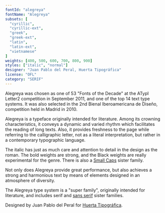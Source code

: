 ```yaml
---
fontId: "alegreya"
fontName: "Alegreya"
subsets: [
  "cyrillic",
  "cyrillic-ext",
  "greek",
  "greek-ext",
  "latin",
  "latin-ext",
  "vietnamese"
]
weights: [400, 500, 600, 700, 800, 900]
styles: ["italic", "normal"]
designer: "Juan Pablo del Peral, Huerta Tipográfica"
license: "OFL"
category: "SERIF"
---
```


<p>Alegreya was chosen as one of 53 "Fonts of the Decade" at the ATypI Letter2 competition in September 2011, and one of the top 14 text type systems. It was also selected in the 2nd Bienal Iberoamericana de Diseño, competition held in Madrid in 2010.</p>

<p>Alegreya is a typeface originally intended for literature. Among its crowning characteristics, it conveys a dynamic and varied rhythm which facilitates the reading of long texts. Also, it provides freshness to the page while referring to the calligraphic letter, not as a literal interpretation, but rather in a contemporary typographic language.</p>

<p>The italic has just as much care and attention to detail in the design as the roman. The bold weights are strong, and the Black weights are really experimental for the genre. There is also a <a href="http://www.google.com/fonts/specimen/Alegreya+SC"> Small Caps</a> sister family.</p>

<p>Not only does Alegreya provide great performance, but also achieves a strong and harmonious text by means of elements designed in an atmosphere of diversity.</p>

<p>The Alegreya type system is a "super family", originally intended for literature, and includes serif and <a href="http://www.google.com/fonts/specimen/Alegreya+Sans">sans serif</a> sister families.</p>

<p>Designed by Juan Pablo del Peral for <a href="http://www.huertatipografica.com.ar">Huerta Tipográfica</a>.</p>

